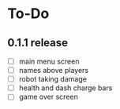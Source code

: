 # To-Do

## 0.1.1 release

- [ ] main menu screen
- [ ] names above players
- [ ] robot taking damage
- [ ] health and dash charge bars
- [ ] game over screen
